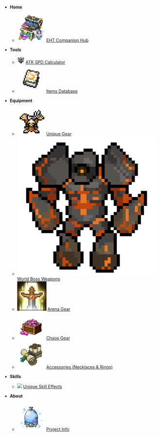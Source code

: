 - **Home**
  - <img class="icon" src="assets/icons/Fairybox.png"> [EHT Companion Hub](README.md)

- **Tools**
  - <img class="icon" src="assets/icons/Sword.png"> [ATK SPD Calculator](items.html)
  - <img class="icon" src="assets/icons/book.png"> [Items Database](items.html)

- **Equipment**
  - <img class="icon" src="assets/icons/Chaoschest.png"> [Unique Gear](equip-unique.md)
  - <img class="icon" src="assets/icons/chaosgolem.png"> [World Boss Weapons](equip-worldboss.md)
  - <img class="icon" src="assets/icons/Excalibur.png"> [Arena Gear](equip-arena.md)
  - <img class="icon" src="assets/icons/Generate.png"> [Chaos Gear](equip-chaos.md)
  - <img class="icon" src="assets/icons/Dropscroll.png"> [Accessories (Necklaces & Rings)](equip-accessories.md)

- **Skills**
  - <img class="icon" src="assets/icons/Scroll.png"> [Unique Skill Effects](skills.md)

- **About**
  - <img class="icon" src="assets/icons/Egg.png"> [Project Info](about.md)
